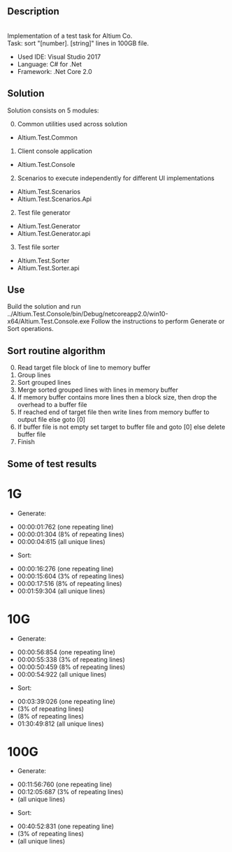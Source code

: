 ## Description
<br/> Implementation of a test task for Altium Co.
<br/>Task: sort "[number]. [string]" lines in 100GB file.
 
* Used IDE: Visual Studio 2017
* Language: C# for .Net
* Framework: .Net Core 2.0 

## Solution 

Solution consists on 5 modules:

0) Common utilities used across solution
  * Altium.Test.Common

1) Client console application
  * Altium.Test.Console
  
2) Scenarios to execute independently for different UI implementations
  * Altium.Test.Scenarios
  * Altium.Test.Scenarios.Api 
  
2) Test file generator
  * Altium.Test.Generator
  * Altium.Test.Generator.api

3) Test file sorter
  * Altium.Test.Sorter
  * Altium.Test.Sorter.api

## Use
Build the solution and run ../Altium.Test.Console/bin/Debug/netcoreapp2.0/win10-x64/Altium.Test.Console.exe 
Follow the instructions to perform Generate or Sort operations.

## Sort routine algorithm
0) Read target file block of line to memory buffer
1) Group lines
2) Sort grouped lines
3) Merge sorted grouped lines with lines in memory buffer
4) If memory buffer contains more lines then a block size, then drop the overhead to a buffer file
5) If reached end of target file then write lines from memory buffer to output file else goto [0]
6) If buffer file is not empty set target to buffer file and goto [0] else delete buffer file
7) Finish


## Some of test results

# 1G
* Generate: 
- 00:00:01:762 (one repeating line)
- 00:00:01:304 (8% of repeating lines)
- 00:00:04:615 (all unique lines)
* Sort:
- 00:00:16:276 (one repeating line)
- 00:00:15:604 (3% of repeating lines)
- 00:00:17:516 (8% of repeating lines)
- 00:01:59:304 (all unique lines)

# 10G 
* Generate: 
- 00:00:56:854 (one repeating line)
- 00:00:55:338 (3% of repeating lines)
- 00:00:50:459 (8% of repeating lines)
- 00:00:54:922 (all unique lines)
* Sort:
- 00:03:39:026 (one repeating line)
-  (3% of repeating lines)
-  (8% of repeating lines)
- 01:30:49:812 (all unique lines)

# 100G
* Generate: 
- 00:11:56:760 (one repeating line)
- 00:12:05:687 (3% of repeating lines)
-  (all unique lines)
* Sort:
- 00:40:52:831 (one repeating line)
-  (3% of repeating lines)
-  (all unique lines)
